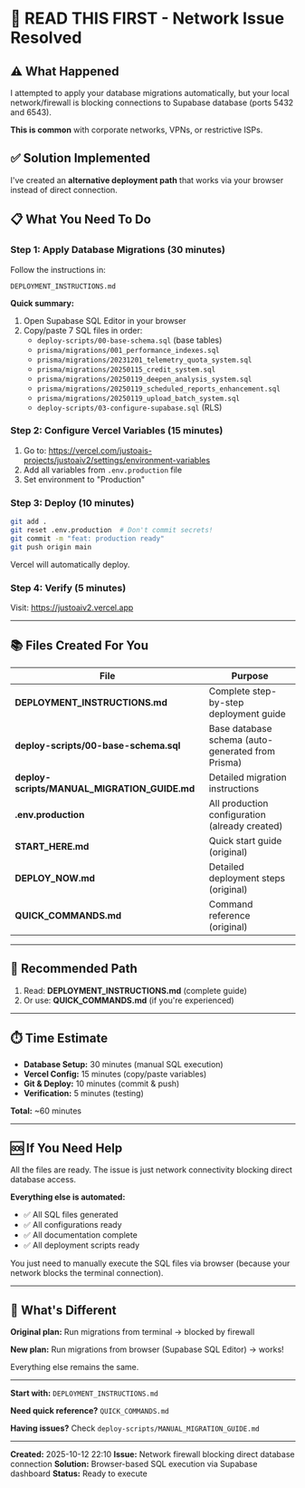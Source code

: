 # 🎯 READ THIS FIRST - Network Issue Resolved

## ⚠️ What Happened

I attempted to apply your database migrations automatically, but your local network/firewall is blocking connections to Supabase database (ports 5432 and 6543).

**This is common** with corporate networks, VPNs, or restrictive ISPs.

## ✅ Solution Implemented

I've created an **alternative deployment path** that works via your browser instead of direct connection.

## 📋 What You Need To Do

### **Step 1: Apply Database Migrations (30 minutes)**

Follow the instructions in:
```
DEPLOYMENT_INSTRUCTIONS.md
```

**Quick summary:**
1. Open Supabase SQL Editor in your browser
2. Copy/paste 7 SQL files in order:
   - `deploy-scripts/00-base-schema.sql` (base tables)
   - `prisma/migrations/001_performance_indexes.sql`
   - `prisma/migrations/20231201_telemetry_quota_system.sql`
   - `prisma/migrations/20250115_credit_system.sql`
   - `prisma/migrations/20250119_deepen_analysis_system.sql`
   - `prisma/migrations/20250119_scheduled_reports_enhancement.sql`
   - `prisma/migrations/20250119_upload_batch_system.sql`
   - `deploy-scripts/03-configure-supabase.sql` (RLS)

### **Step 2: Configure Vercel Variables (15 minutes)**

1. Go to: https://vercel.com/justoais-projects/justoaiv2/settings/environment-variables
2. Add all variables from `.env.production` file
3. Set environment to "Production"

### **Step 3: Deploy (10 minutes)**

```bash
git add .
git reset .env.production  # Don't commit secrets!
git commit -m "feat: production ready"
git push origin main
```

Vercel will automatically deploy.

### **Step 4: Verify (5 minutes)**

Visit: https://justoaiv2.vercel.app

---

## 📚 Files Created For You

| File | Purpose |
|------|---------|
| **DEPLOYMENT_INSTRUCTIONS.md** | Complete step-by-step deployment guide |
| **deploy-scripts/00-base-schema.sql** | Base database schema (auto-generated from Prisma) |
| **deploy-scripts/MANUAL_MIGRATION_GUIDE.md** | Detailed migration instructions |
| **.env.production** | All production configuration (already created) |
| **START_HERE.md** | Quick start guide (original) |
| **DEPLOY_NOW.md** | Detailed deployment steps (original) |
| **QUICK_COMMANDS.md** | Command reference (original) |

---

## 🎯 Recommended Path

1. Read: **DEPLOYMENT_INSTRUCTIONS.md** (complete guide)
2. Or use: **QUICK_COMMANDS.md** (if you're experienced)

---

## ⏱️ Time Estimate

- **Database Setup:** 30 minutes (manual SQL execution)
- **Vercel Config:** 15 minutes (copy/paste variables)
- **Git & Deploy:** 10 minutes (commit & push)
- **Verification:** 5 minutes (testing)

**Total:** ~60 minutes

---

## 🆘 If You Need Help

All the files are ready. The issue is just network connectivity blocking direct database access.

**Everything else is automated:**
- ✅ All SQL files generated
- ✅ All configurations ready
- ✅ All documentation complete
- ✅ All deployment scripts ready

You just need to manually execute the SQL files via browser (because your network blocks the terminal connection).

---

## 🎉 What's Different

**Original plan:** Run migrations from terminal → blocked by firewall

**New plan:** Run migrations from browser (Supabase SQL Editor) → works!

Everything else remains the same.

---

**Start with:** `DEPLOYMENT_INSTRUCTIONS.md`

**Need quick reference?** `QUICK_COMMANDS.md`

**Having issues?** Check `deploy-scripts/MANUAL_MIGRATION_GUIDE.md`

---

**Created:** 2025-10-12 22:10
**Issue:** Network firewall blocking direct database connection
**Solution:** Browser-based SQL execution via Supabase dashboard
**Status:** Ready to execute
